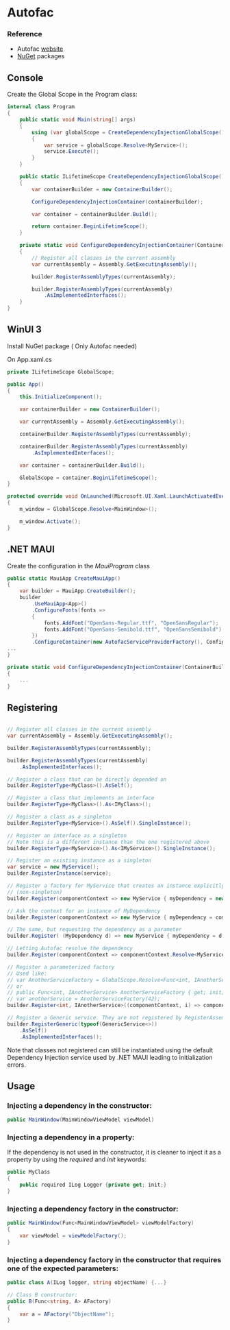 # Autofac

### Reference

* Autofac [website](https://autofac.org/)
* [NuGet](https://www.nuget.org/packages?q=Owner%3A%22Autofac%22+Autofac*) packages

## Console

Create the Global Scope in the Program class:

```csharp
internal class Program
{
    public static void Main(string[] args)
    {
        using (var globalScope = CreateDependencyInjectionGlobalScope())
        {
            var service = globalScope.Resolve<MyService>();
            service.Execute();
        }
    }

    public static ILifetimeScope CreateDependencyInjectionGlobalScope()
    {
        var containerBuilder = new ContainerBuilder();

        ConfigureDependencyInjectionContainer(containerBuilder);

        var container = containerBuilder.Build();

        return container.BeginLifetimeScope();
    }

    private static void ConfigureDependencyInjectionContainer(ContainerBuilder builder)
    {
        // Register all classes in the current assembly
        var currentAssembly = Assembly.GetExecutingAssembly();

        builder.RegisterAssemblyTypes(currentAssembly);

        builder.RegisterAssemblyTypes(currentAssembly)
            .AsImplementedInterfaces();
    }
}
```

## WinUI 3

Install NuGet package ( Only Autofac needed)

On App.xaml.cs

```csharp
private ILifetimeScope GlobalScope;

public App()
{
    this.InitializeComponent();

    var containerBuilder = new ContainerBuilder();

    var currentAssembly = Assembly.GetExecutingAssembly();

    containerBuilder.RegisterAssemblyTypes(currentAssembly);

    containerBuilder.RegisterAssemblyTypes(currentAssembly)
        .AsImplementedInterfaces();

    var container = containerBuilder.Build();

    GlobalScope = container.BeginLifetimeScope();
}

protected override void OnLaunched(Microsoft.UI.Xaml.LaunchActivatedEventArgs args)
{
    m_window = GlobalScope.Resolve<MainWindow>();

    m_window.Activate();
}
```

## .NET MAUI

Create the configuration in the _MauiProgram_ class

```csharp
public static MauiApp CreateMauiApp()
{
    var builder = MauiApp.CreateBuilder();
    builder
        .UseMauiApp<App>()
        .ConfigureFonts(fonts =>
        {
            fonts.AddFont("OpenSans-Regular.ttf", "OpenSansRegular");
            fonts.AddFont("OpenSans-Semibold.ttf", "OpenSansSemibold");
        })
        .ConfigureContainer(new AutofacServiceProviderFactory(), ConfigureDependencyInjectionContainer);
...
}

private static void ConfigureDependencyInjectionContainer(ContainerBuilder builder)
{
    ...
}
```

## Registering

```csharp

// Register all classes in the current assembly
var currentAssembly = Assembly.GetExecutingAssembly();

builder.RegisterAssemblyTypes(currentAssembly);

builder.RegisterAssemblyTypes(currentAssembly)
    .AsImplementedInterfaces();

// Register a class that can be directly depended on
builder.RegisterType<MyClass>().AsSelf();

// Register a class that implements an interface
builder.RegisterType<MyClass>().As<IMyClass>();

// Register a class as a singleton
builder.RegisterType<MyService>().AsSelf().SingleInstance();

// Register an interface as a singleton
// Note this is a different instance than the one registered above
builder.RegisterType<MyService>().As<IMyService>().SingleInstance();

// Register an existing instance as a singleton
var service = new MyService();
builder.RegisterInstance(service);

// Register a factory for MyService that creates an instance explicitly
// (non-singleton)
builder.Register(componentContext => new MyService { myDependency = new MyDependency() });

// Ask the context for an instance of MyDependency
builder.Register(componentContext => new MyService { myDependency = componentContext.Resolve<MyDependency>() });

// The same, but requesting the dependency as a parameter
builder.Register( (MyDependency d) => new MyService { myDependency = d });

// Letting Autofac resolve the dependency
builder.Register(componentContext => componentContext.Resolve<MyService>()).As<IMyService>();

// Register a parameterized factory
// Used like:
// var AnotherServiceFactory = GlobalScope.Resolve<Func<int, IAnotherService>>();
// or
// public Func<int, IAnotherService> AnotherServiceFactory { get; init; }
// var anotherService = AnotherServiceFactory(42);
builder.Register<int, IAnotherService>((componentContext, i) => componentContext.Resolve<AnotherService>());

// Register a Generic service. They are not registered by RegisterAssemblyTypes:
builder.RegisterGeneric(typeof(GenericService<>))
    .AsSelf()
    .AsImplementedInterfaces();
```

Note that classes not registered can still be instantiated using the default Dependency Injection service used by .NET MAUI leading to initialization errors.


## Usage

### Injecting a dependency in the constructor:

```csharp
public MainWindow(MainWindowViewModel viewModel)
```

### Injecting a dependency in a property:

If the dependency is not used in the constructor, it is cleaner to inject it as a property by using the _required_ and _init_ keywords:

```csharp
public MyClass
{
    public required ILog Logger {private get; init;}
}

```

### Injecting a dependency factory in the constructor:

```csharp
public MainWindow(Func<MainWindowViewModel> viewModelFactory)
{
    var viewModel = viewModelFactory();
}
```
### Injecting a dependency factory in the constructor that requires one of the expected parameters:

```csharp
public class A(ILog logger, string objectName) {...}

// Class B constructor:
public B(Func<string, A> AFactory)
{
    var a = AFactory("ObjectName");
}
```
